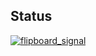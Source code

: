 ## Status

[![flipboard_signal](https://catalog.flipperzero.one/application/flipboard_signal/widget)](https://catalog.flipperzero.one/application/flipboard_signal/page)
